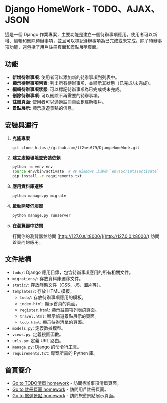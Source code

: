 # Django HomeWork - TODO、AJAX、JSON

這是一個 Django 作業專案，主要功能是建立一個待辦事項應用。使用者可以新增、編輯和刪除待辦事項，並且可以標記待辦事項為已完成或未完成。除了待辦事項功能，還包括了用戶註冊頁面和景點展示頁面。

## 功能

- **新增待辦事項**: 使用者可以添加新的待辦事項到列表中。
- **顯示待辦事項列表**: 列出所有待辦事項，並顯示其狀態（已完成/未完成）。
- **編輯待辦事項狀態**: 可以標記待辦事項為已完成或未完成。
- **刪除待辦事項**: 可以刪除不再需要的待辦事項。
- **註冊頁面**: 使用者可以通過註冊頁面創建新帳戶。
- **景點展示**: 顯示旅遊景點的信息。

## 安裝與運行

1. **克隆專案**

    ```bash
    git clone https://github.com/lf2net679/DjangoHomeWork.git
    ```

2. **建立虛擬環境並安裝依賴**

    ```bash
    python -m venv env
    source env/bin/activate  # 在 Windows 上使用 `env\Scripts\activate`
    pip install -r requirements.txt
    ```

3. **應用資料庫遷移**

    ```bash
    python manage.py migrate
    ```

4. **啟動開發伺服器**

    ```bash
    python manage.py runserver
    ```

5. **在瀏覽器中訪問**

    打開你的瀏覽器並訪問 [http://127.0.0.1:8000/](http://127.0.0.1:8000/) 訪問首頁內的應用。

## 文件結構

- `todo/`: Django 應用目錄，包含待辦事項應用的所有相關文件。
- `migrations/`: 存放資料庫遷移文件。
- `static/`: 存放靜態文件（CSS、JS、圖片等）。
- `templates/`: 存放 HTML 模板。
  - `todo/`: 存放待辦事項應用的模板。
  - `index.html`: 顯示首頁的頁面。
  - `register.html`: 顯示註冊項列表的頁面。
  - `travel.html`: 顯示旅遊景點展示的頁面。
  - `todo.html`: 顯示待辦清單的頁面。
- `models.py`: 定義數據模型。
- `views.py`: 定義視圖函數。
- `urls.py`: 定義 URL 路由。
- `manage.py`: Django 的命令行工具。
- `requirements.txt`: 專案所需的 Python 庫。

## 首頁簡介

- [Go to TODO清單 homework](http://127.0.0.1:8000/todo/) - 訪問待辦事項清單頁面。
- [Go to 註冊頁面 homework](http://127.0.0.1:8000/register/) - 訪問用戶註冊頁面。
- [Go to 旅遊景點 homework](http://127.0.0.1:8000/travel/) - 訪問旅遊景點展示頁面。
